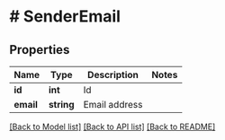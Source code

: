 # # SenderEmail

## Properties

Name | Type | Description | Notes
------------ | ------------- | ------------- | -------------
**id** | **int** | Id |
**email** | **string** | Email address |

[[Back to Model list]](../../README.md#models) [[Back to API list]](../../README.md#endpoints) [[Back to README]](../../README.md)

